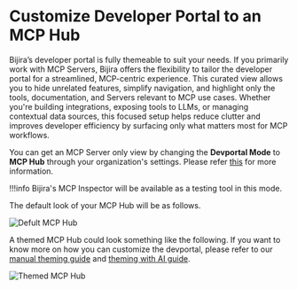 # Customize Developer Portal to an MCP Hub

Bijira’s developer portal is fully themeable to suit your needs. If you primarily work with MCP Servers, Bijira offers the flexibility to tailor the developer portal for a streamlined, MCP-centric experience. This curated view allows you to hide unrelated features, simplify navigation, and highlight only the tools, documentation, and Servers relevant to MCP use cases. Whether you're building integrations, exposing tools to LLMs, or managing contextual data sources, this focused setup helps reduce clutter and improves developer efficiency by surfacing only what matters most for MCP workflows.

You can get an MCP Server only view by changing the **Devportal Mode** to **MCP Hub** through your organization's settings. Please refer [this](../devportal/developer-portal-mode.md) for more information.

!!!info
    Bijira's MCP Inspector will be available as a testing tool in this mode.

The default look of your MCP Hub will be as follows.

![Defult MCP Hub](../../assets/img/introduction/mcp/mcp-devportal-default.png)

A themed MCP Hub could look something like the following. If you want to know more on how you can customize the devportal, please refer to our [manual theming guide](../devportal/theming-devportal-org-level.md) and [theming with AI guide](../devportal/theming-devportal-with-ai.md).

![Themed MCP Hub](../../assets/img/introduction/mcp/mcp-devportal-themed.png)

